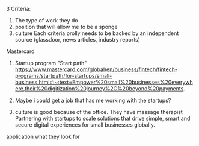 3 Criteria: 
1. The type of work they do
2.  position that will allow me to be a sponge
3. culture
Each criteria prolly needs to be backed by an independent source (glassdoor, news articles, industry reports)

Mastercard
1. Startup program "Start path" 
https://www.mastercard.com/global/en/business/fintech/fintech-programs/startpath/for-startups/small-business.html#:~:text=Empower%20small%20businesses%20everywhere,their%20digitization%20journey%2C%20beyond%20payments. 

2. Maybe i could get a job that has me working with the startups?
3. culture is good because of the office. They have massage therapist
Partnering with startups to scale solutions that drive simple, smart and secure digital experiences for small businesses globally.

application
what they look for